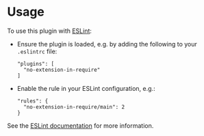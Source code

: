 # Usage

To use this plugin with [ESLint](http://eslint.org):

- Ensure the plugin is loaded, e.g. by adding the following to your `.eslintrc` file:

  ```
  "plugins": [
    "no-extension-in-require"
  ]
  ```

- Enable the rule in your ESLint configuration, e.g.:

  ```
  "rules": {
    "no-extension-in-require/main": 2
  }
  ```

See the [ESLint documentation](http://eslint.org/docs/user-guide/configuring#configuring-plugins) for more information.
